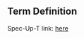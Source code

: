## Term Definition

Spec-Up-T link: <a href='https://weboftrust.github.io/WOT-terms/docs/glossary/vrt'>here</a>
